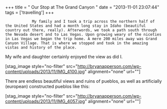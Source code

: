 +++
title = "				Our Stop at The Grand Canyon		"
date = "2013-11-01 23:07:44"
tags = ['travelling']
+++

    			My family and I took a trip across the northern half of the United States and had a month long stay in Idaho (beautiful country out there, really). Afterwords, we took a path south through the Nevada desert and to Las Vegas. Upon growing weary of the niceties in Las Vegas we began the trip home. A mere 200 miles away was Grand Canyon Village. That is where we stopped and took in the amazing vistas and history of the place.

My wife and daughter certainly enjoyed the view as did I.

[stag_image style="no-filter" src="http://bryanapperson.com/wp-content/uploads/2013/11/IMG_4100.jpg" alignment="none" url=""]

There are endless beautiful views and ruins of pueblos, as well as artificially (european) constructed pueblos like this:

[stag_image style="no-filter" src="http://bryanapperson.com/wp-content/uploads/2013/11/IMG_4057.jpg" alignment="none" url=""]
